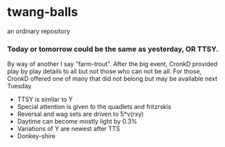 # twang-balls
an ordinary repository

### Today or tomorrow could be the same as yesterday, OR TTSY.
By way of another I say "farm-trout".  After the big event, CronkD provided play by play details to all but not those who can not be all. For those, CronkD offered one of many that did not belong but may be available next Tuesday.  

- TTSY is similar to Y
- Special attention is given to the quadlets and fritzrskis
- Reversal and wag sets are driven to 5*v(rxy)
- Daytime can become mostly light by 0.3%
- Variations of Y are newest after TTS
- Donkey-shire
